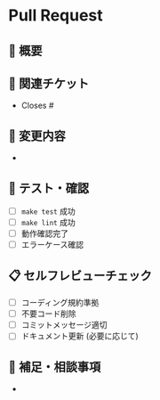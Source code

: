 # Pull Request

## 📝 概要

<!-- このPRで何を実装/修正したかを簡潔に説明 -->

## 🎯 関連チケット

<!-- 関連するIssueを記載 -->
- Closes #

## 🚀 変更内容

<!-- 主な変更点を記載 -->
- 

## 🧪 テスト・確認

<!-- 実行したテスト・確認事項 -->
- [ ] `make test` 成功
- [ ] `make lint` 成功  
- [ ] 動作確認完了
- [ ] エラーケース確認

## 📋 セルフレビューチェック

<!-- 自分でチェック完了したもの -->
- [ ] コーディング規約準拠
- [ ] 不要コード削除
- [ ] コミットメッセージ適切
- [ ] ドキュメント更新 (必要に応じて)

## 💭 補足・相談事項

<!-- AIレビューで確認したポイントや相談事項があれば -->
- 